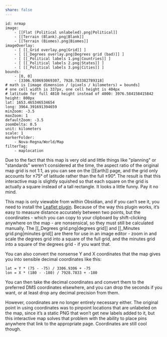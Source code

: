 ```yaml
---
share: false
---
```


```leaflet
id: nrmap
image: 
    - [[Flat (Political unlabeled).png|Political]]
    - [[Terrain (Blank).png|Blank]]
    - [[Terrain (Biomes).png|Biomes]]
imageOverlay: 
    - [ [[_Grid overlay.png|Grid]] ]
    - [ [[_Degrees overlay.png|Degrees grid (bad)]] ]
    - [ [[_Political labels 1.png|Countries]] ]
    - [ [[_Political labels 2.png|States]] ]
    - [ [[_Political labels 3.png|Cities]] ]
bounds: 
    - [0, 0]
    - [3306.930693069307, 7928.783382789318]
# math is [image dimension / (pixels / kilometers) = bounds]
# one cell width is 337px, one cell height is 404px
# latitude for full 4810 height instead of 4000: 3976.584158415842
height: 800px
lat: 1653.465346534654
long: 3964.391691394659
minZoom: -3.5
maxZoom: 1
defaultZoom: -3.5
zoomDelta: 0.5
unit: kilometers
scale: 1
markerFolder:
    - Nova-Regna/World/Map
filterTag:
    - maplocation
```

Due to the fact that this map is very old and little things like "planning" or "standards" weren’t considered at the time, the aspect ratio of the original map grid is not 1:1, as you can see on the [[Earth]] page, and the grid only accounts for ±75° of latitude rather than the full ±90°. The result is that this interactive map is slightly squished so that each square on the grid is actually a square instead of a tall rectangle. It looks a little funny. Pay it no mind.

This map is only viewable from within Obsidian, and if you can’t see it, you need to install the [Leaflet plugin](obsidian://show-plugin?id=obsidian-leaflet-plugin). Because of the way this plugin works, it’s easy to measure distance accurately between two points, but the coordinates - which you can copy to your clipboard by shift-clicking anywhere on the map - are nonsensical, so they must still be calculated manually. The [[_Degrees grid.png|degrees grid]] and [[_Minutes grid.png|minutes grid]] are there for use in an image editor - zoom in and scale the degrees grid into a square of the full grid, and the minutes grid into a square of the degrees grid - if you want that.

You can also convert the nonsense Y and X coordinates that the map gives you into sensible decimal coordinates like this:

```
lat = Y * (75 - -75) / 3306.9306 + -75
lon = X * (180 - -180) / 7928.7833 + -180
```

You can then take the decimal coordinates and convert them to the preferred DMS coordinates elsewhere, and you can drop the seconds if you want, or at least drop any decimal precision from them.

However, coordinates are no longer entirely necessary either. The original point in using coordinates was to pinpoint locations that are unlabeled on the map, since it’s a static PNG that won’t get new labels added to it, but this interactive map solves that problem with the ability to place pins anywhere that link to the appropriate page. Coordinates are still cool though.